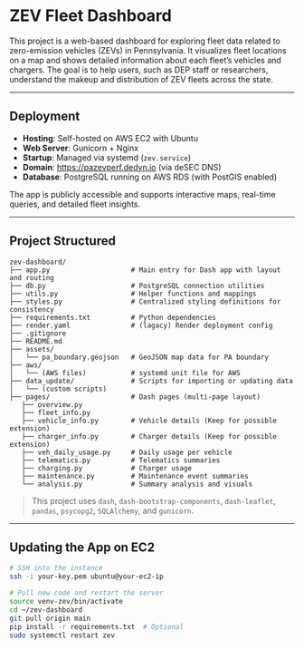 # ZEV Fleet Dashboard

This project is a web-based dashboard for exploring fleet data related to zero-emission vehicles (ZEVs) in Pennsylvania. It visualizes fleet locations on a map and shows detailed information about each fleet’s vehicles and chargers. The goal is to help users, such as DEP staff or researchers, understand the makeup and distribution of ZEV fleets across the state.

---
## Deployment

- **Hosting**: Self-hosted on AWS EC2 with Ubuntu
- **Web Server**: Gunicorn + Nginx
- **Startup**: Managed via systemd (`zev.service`)
- **Domain**: https://pazevperf.dedyn.io (via deSEC DNS)
- **Database**: PostgreSQL running on AWS RDS (with PostGIS enabled)

The app is publicly accessible and supports interactive maps, real-time queries, and detailed fleet insights.

---
## Project Structured

```text
zev-dashboard/
├── app.py                    # Main entry for Dash app with layout and routing
├── db.py                     # PostgreSQL connection utilities
├── utils.py                  # Helper functions and mappings
├── styles.py                 # Centralized styling definitions for consistency
├── requirements.txt          # Python dependencies
├── render.yaml               # (lagacy) Render deployment config
├── .gitignore
├── README.md
├── assets/
│   └── pa_boundary.geojson   # GeoJSON map data for PA boundary
├── aws/
│   └── (AWS files)           # systemd unit file for AWS
├── data_update/              # Scripts for importing or updating data
│   └── (custom scripts)
├── pages/                    # Dash pages (multi-page layout)
   ├── overview.py
   ├── fleet_info.py
   ├── vehicle_info.py        # Vehicle details (Keep for possible extension)    
   ├── charger_info.py        # Charger details (Keep for possible extension)
   ├── veh_daily_usage.py     # Daily usage per vehicle
   ├── telematics.py          # Telematics summaries
   ├── charging.py            # Charger usage
   ├── maintenance.py         # Maintenance event summaries
   └── analysis.py            # Summary analysis and visuals
```
> This project uses `dash`, `dash-bootstrap-components`, `dash-leaflet`, `pandas`, `psycopg2`, `SQLAlchemy`, and `gunicorn`.

---
## Updating the App on EC2

```bash
# SSH into the instance
ssh -i your-key.pem ubuntu@your-ec2-ip

# Pull new code and restart the server
source venv-zev/bin/activate
cd ~/zev-dashboard
git pull origin main
pip install -r requirements.txt  # Optional
sudo systemctl restart zev
```